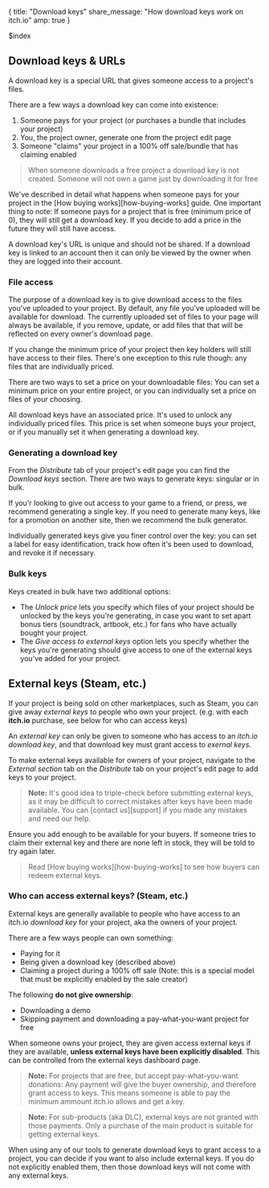 {
  title: "Download keys"
  share_message: "How download keys work on itch.io"
  amp: true
}

$index

## Download keys & URLs

A download key is a special URL that gives someone access to a project's files.

There are a few ways a download key can come into existence:

1. Someone pays for your project (or purchases a bundle that includes your project)
1. You, the project owner, generate one from the project edit page
1. Someone "claims" your project in a 100% off sale/bundle that has claiming enabled

> When someone downloads a free project a download key is not created. Someone
> will not own a game just by downloading it for free

We've described in detail what happens when someone pays for your project in
the [How buying works][how-buying-works] guide. One important thing to note: If
someone pays for a project that is free (minimum price of 0), they will still
get a download key. If you decide to add a price in the future they will still
have access.

A download key's URL is unique and should not be shared. If a download key is
linked to an account then it can only be viewed by the owner when they are
logged into their account.

### File access

The purpose of a download key is to give download access to the files you've
uploaded to your project. By default, any file you've uploaded will be
available for download. The currently uploaded set of files to your page will
always be available, if you remove, update, or add files that that will be
reflected on every owner's download page.

If you change the minimum price of your project then key holders will still
have access to their files. There's one exception to this rule though: any
files that are individually priced.

There are two ways to set a price on your downloadable files: You can set a
minimum price on your entire project, or you can individually set a price on
files of your choosing.

All download keys have an associated price. It's used to unlock any
individually priced files. This price is set when someone buys your project, or
if you manually set it when generating a download key.

### Generating a download key

From the *Distribute* tab of your project's edit page you can find the
*Download keys* section. There are two ways to generate keys: singular or in
bulk.

If you'r looking to give out access to your game to a friend, or press, we
recommend generating a single key. If you need to generate many keys, like for
a promotion on another site, then we recommend the bulk generator.

Individually generated keys give you finer control over the key: you can set a
label for easy identification, track how often it's been used to download, and
revoke it if necessary.

### Bulk keys

Keys created in bulk have two additional options:

  * The *Unlock price* lets you specify which files of your project should
  be unlocked by the keys you're generating, in case you want to set apart
  bonus tiers (soundtrack, artbook, etc.) for fans who have actually bought
  your project.
  * The *Give access to external keys* option lets you specify whether the keys
  you're generating should give access to one of the external keys you've added
  for your project.

## External keys (Steam, etc.)

If your project is being sold on other marketplaces, such as Steam, you can
give away *external keys* to people who own your project. (e.g. with each
**itch.io** purchase, see below for who can access keys)

An *external key* can only be given to someone who has access to an *itch.io
download key*, and that download key must grant access to *exernal keys*.

To make external keys available for owners of your project, navigate to the
*External section* tab on the *Distribute* tab on your project's edit page to
add keys to your project.

> **Note:** It's good idea to triple-check before submitting external keys, as
> it may be difficult to correct mistakes after keys have been made available.
> You can [contact us][support] if you made any mistakes and need our help.

Ensure you add enough to be available for your buyers. If someone tries to
claim their external key and there are none left in stock, they will be told to
try again later.

> Read [How buying works][how-buying-works] to see how buyers
can redeem external keys.

### Who can access external keys? (Steam, etc.)

External keys are generally available to people who have access to an itch.io
*download key* for your project, aka the owners of your project.

There are a few ways people can own something:

* Paying for it
* Being given a download key (described above)
* Claiming a project during a 100% off sale (Note: this is a special model that must be explicitly enabled by the sale creator)

The following **do not give ownership**:

* Downloading a demo
* Skipping payment and downloading a pay-what-you-want project for free

When someone owns your project, they are given access external keys if they are
available, **unless external keys have been explicitly disabled**. This can be
controlled from the external keys dashboard page.

> **Note:** For projects that are free, but accept pay-what-you-want donations: Any
> payment will give the buyer ownership, and therefore grant access to keys.
> This means someone is able to pay the minimum ammount itch.io allows and get a key.

> **Note:** For sub-products (aka DLC), external keys are not granted with those
> payments. Only a purchase of the main product is suitable for getting
> external keys.

When using any of our tools to generate download keys to grant access to a
project, you can decide if you want to also include external keys. If you do
not explicitly enabled them, then those download keys will not come with any
external keys.


